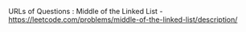 URLs of Questions :
Middle of the Linked List - https://leetcode.com/problems/middle-of-the-linked-list/description/